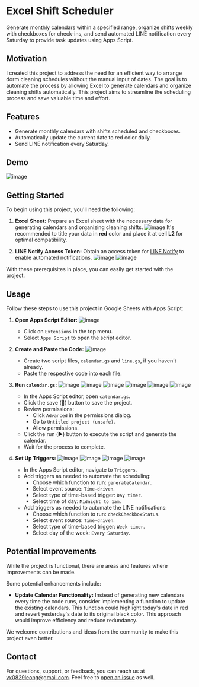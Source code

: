 # Excel Shift Scheduler

Generate monthly calendars within a specified range, organize shifts weekly with checkboxes for check-ins, and send automated LINE notification every Saturday to provide task updates using Apps Script.

## Motivation

I created this project to address the need for an efficient way to arrange dorm cleaning schedules without the manual input of dates. The goal is to automate the process by allowing Excel to generate calendars and organize cleaning shifts automatically. This project aims to streamline the scheduling process and save valuable time and effort.

## Features

- Generate monthly calendars with shifts scheduled and checkboxes.
- Automatically update the current date to red color daily.
- Send LINE notification every Saturday.

## Demo

![image](https://github.com/yxleong/ExcelShiftScheduler/assets/95266740/14e67f46-f7b3-46d8-9701-3e6930ce6839)

## Getting Started

To begin using this project, you'll need the following:

1. **Excel Sheet:** Prepare an Excel sheet with the necessary data for generating calendars and organizing cleaning shifts.
![image](https://github.com/yxleong/ExcelShiftScheduler/assets/95266740/cf5ec297-cf1f-4584-ae5b-6a0e9de9cccc)
It's recommended to title your data in **red** color and place it at cell **L2** for optimal compatibility.

2. **LINE Notify Access Token:** Obtain an access token for [LINE Notify](https://notify-bot.line.me/en/) to enable automated notifications.
![image](https://github.com/yxleong/ExcelShiftScheduler/assets/95266740/5505319b-90c2-4d33-bac5-81317d91b5b8)
![image](https://github.com/yxleong/ExcelShiftScheduler/assets/95266740/aa123cb2-0036-4a89-97e8-8711c8abed27)

With these prerequisites in place, you can easily get started with the project.

## Usage

Follow these steps to use this project in Google Sheets with Apps Script:

1. **Open Apps Script Editor:**
  ![image](https://github.com/yxleong/ExcelShiftScheduler/assets/95266740/667abe1f-efe4-48f4-86c4-aa4f167b9c4d)
   - Click on `Extensions` in the top menu.
   - Select `Apps Script` to open the script editor.

2. **Create and Paste the Code:**
  ![image](https://github.com/yxleong/ExcelShiftScheduler/assets/95266740/0d1e1d94-1d37-4822-a6a4-845120a8c478)
   - Create two script files, `calendar.gs` and `line.gs`, if you haven't already.
   - Paste the respective code into each file.

3. **Run `calendar.gs`:**
  ![image](https://github.com/yxleong/ExcelShiftScheduler/assets/95266740/1f98ec9c-8030-4c15-ad4f-b890322d65a4)
  ![image](https://github.com/yxleong/ExcelShiftScheduler/assets/95266740/40891fd1-e360-45da-b0a8-d21fb7c70496)
  ![image](https://github.com/yxleong/ExcelShiftScheduler/assets/95266740/39d704d4-0a6c-4615-b847-8802d5d0a171)
  ![image](https://github.com/yxleong/ExcelShiftScheduler/assets/95266740/431ae8e1-2c8f-4765-916f-2e32f9275173)
  ![image](https://github.com/yxleong/ExcelShiftScheduler/assets/95266740/3264371e-3986-4b49-8748-fca70d31c739)
  ![image](https://github.com/yxleong/ExcelShiftScheduler/assets/95266740/5b0b9aa1-3966-4005-86cb-f438efc4adbd)
   - In the Apps Script editor, open `calendar.gs`.
   - Click the save (💾) button to save the project.
   - Review permissions: 
     - Click `Advanced` in the permissions dialog.
     - Go to `Untitled project (unsafe)`.
     - Allow permissions.
   - Click the run (▶️) button to execute the script and generate the calendar.
   - Wait for the process to complete.

4. **Set Up Triggers:**
  ![image](https://github.com/yxleong/ExcelShiftScheduler/assets/95266740/03044d72-7209-4a61-8602-d4112c67d4ce)
  ![image](https://github.com/yxleong/ExcelShiftScheduler/assets/95266740/0749e6fa-328b-4503-ab63-838a8492819d)
  ![image](https://github.com/yxleong/ExcelShiftScheduler/assets/95266740/44bb5e00-8273-4c47-94a0-b41ab7140716)
  ![image](https://github.com/yxleong/ExcelShiftScheduler/assets/95266740/07ed9cea-d8b6-4110-ae8a-844737287fc5)
   - In the Apps Script editor, navigate to `Triggers`.
   - Add triggers as needed to automate the scheduling:
     - Choose which function to run: `generateCalendar`.
     - Select event source: `Time-driven`.
     - Select type of time-based trigger: `Day timer`.
     - Select time of day: `Midnight to 1am`.
   - Add triggers as needed to automate the LINE notifications:
     - Choose which function to run: `checkCheckboxStatus`.
     - Select event source: `Time-driven`.
     - Select type of time-based trigger: `Week timer`.
     - Select day of the week: `Every Saturday`.

## Potential Improvements

While the project is functional, there are areas and features where improvements can be made.

Some potential enhancements include:

- **Update Calendar Functionality:** Instead of generating new calendars every time the code runs, consider implementing a function to update the existing calendars. This function could highlight today's date in red and revert yesterday's date to its original black color. This approach would improve efficiency and reduce redundancy.

We welcome contributions and ideas from the community to make this project even better.

## Contact

For questions, support, or feedback, you can reach us at [yx0829leong@gmail.com](mailto:yx0829leong@gmail.com). Feel free to [open an issue](../../issues) as well.
